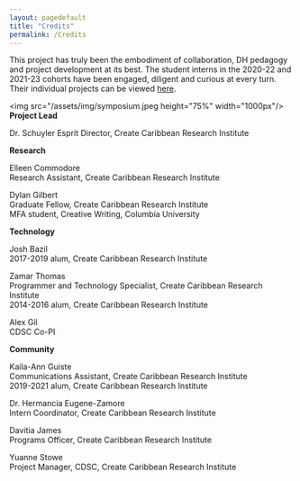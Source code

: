 ```yaml
---
layout: pagedefault
title: "Credits"
permalink: /Credits
---
```


This project has truly been the embodiment of collaboration, DH pedagogy and project development at its best. The student interns in the 2020-22 and 2021-23 cohorts have been engaged, diligent and curious at every turn. Their individual projects can be viewed [here](https://commonsbox.createcaribbean.org).

<img src="/assets/img/symposium.jpeg height="75%" width="1000px"/>
__Project Lead__

Dr. Schuyler Esprit
Director, Create Caribbean Research Institute

__Research__

Elleen Commodore
<br>
Research Assistant, Create Caribbean Research Institute

Dylan Gilbert
<br>
Graduate Fellow, Create Caribbean Research Institute
<br>
MFA student, Creative Writing, Columbia University

__Technology__

Josh Bazil
<br>
2017-2019 alum, Create Caribbean Research Institute

Zamar Thomas
<br>
Programmer and Technology Specialist, Create Caribbean Research Institute
<br>
2014-2016 alum, Create Caribbean Research Institute

Alex Gil
<br>
CDSC Co-PI

__Community__

Kaila-Ann Guiste
<br>
Communications Assistant, Create Caribbean Research Institute
<br>
2019-2021 alum, Create Caribbean Research Institute

Dr. Hermancia Eugene-Zamore
<br>
Intern Coordinator, Create Caribbean Research Institute

Davitia James
<br>
Programs Officer, Create Caribbean Research Institute

Yuanne Stowe
<br>
Project Manager, CDSC, Create Caribbean Research Institute
